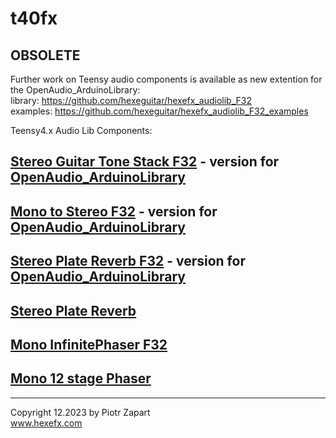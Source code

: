 # t40fx
## OBSOLETE  
Further work on Teensy audio components is available as new extention for the OpenAudio_ArduinoLibrary:  
library: https://github.com/hexeguitar/hexefx_audiolib_F32  
examples: https://github.com/hexeguitar/hexefx_audiolib_F32_examples  

Teensy4.x Audio Lib Components:  
## [Stereo Guitar Tone Stack F32](https://github.com/hexeguitar/t40fx/tree/main/HX_ToneStack_F32 "Stereo Guitar Tone Stack F32") - version for [OpenAudio_ArduinoLibrary](https://github.com/chipaudette/OpenAudio_ArduinoLibrary "OpenAudio_ArduinoLibrary")  
## [Mono to Stereo F32](https://github.com/hexeguitar/t40fx/tree/main/Hx_MonoToStereo_F32 "Mono to Stereo F32") - version for [OpenAudio_ArduinoLibrary](https://github.com/chipaudette/OpenAudio_ArduinoLibrary "OpenAudio_ArduinoLibrary")  
## [Stereo Plate Reverb F32](https://github.com/hexeguitar/t40fx/tree/main/Hx_PlateReverb_F32 "Stereo Plate reverb") - version for [OpenAudio_ArduinoLibrary](https://github.com/chipaudette/OpenAudio_ArduinoLibrary "OpenAudio_ArduinoLibrary")  
## [Stereo Plate Reverb](https://github.com/hexeguitar/t40fx/tree/main/Hx_PlateReverb "Stereo Plate reverb")
## [Mono InfinitePhaser F32](https://github.com/hexeguitar/t40fx/tree/main/Hx_InfinitePhaser_F32 "Mono InfinitePhaser F32")    
## [Mono 12 stage Phaser](https://github.com/hexeguitar/t40fx/tree/main/Hx_Phaser "Mono 12 stage phaser")  

___

Copyright 12.2023 by Piotr Zapart  
www.hexefx.com  
